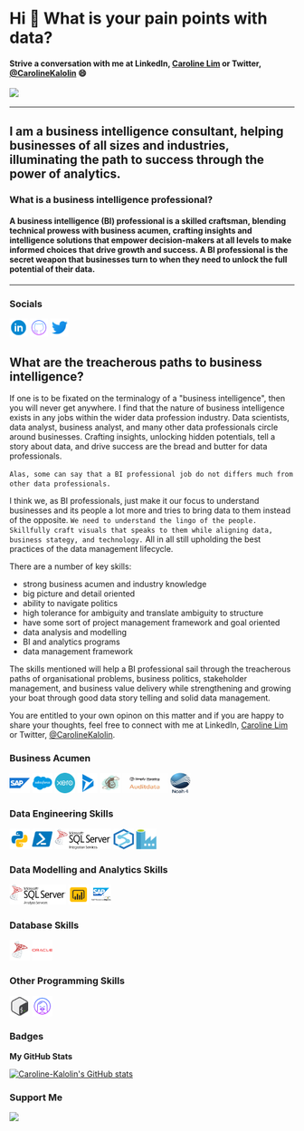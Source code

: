 # Hi 👋 What is your pain points with data? 

#### Strive a conversation with me at LinkedIn, [Caroline Lim](https://www.linkedin.com/in/carolineljt/) or Twitter, [@CarolineKalolin](https://twitter.com/CarolineKalolin) 😄

![](https://komarev.com/ghpvc/?username=Caroline-Kalolin&label=PROFILE+VIEWS)

------------------------------------
## I am a business intelligence consultant, helping businesses of all sizes and industries, illuminating the path to success through the power of analytics.


### What is a business intelligence professional?

#### A business intelligence (BI) professional is a skilled craftsman, blending technical prowess with business acumen, crafting insights and intelligence solutions that empower decision-makers at all levels to make informed choices that drive growth and success. A BI professional is the secret weapon that businesses turn to when they need to unlock the full potential of their data.
------------------------------------

### Socials

<p align="left"> <a href="https://github.com/Caroline-Kalolin" target="_blank" rel="noreferrer"><img src="public\icons\icons8-linkedin-circled.svg" width="32" height="32" /></a> <a href="https://www.linkedin.com/in/carolineljt/" target="_blank" rel="noreferrer"><img src="public\icons\icons8-github.svg" width="32" height="32" /></a> <a href="https://twitter.com/CarolineKalolin" target="_blank" rel="noreferrer"><img src="public\icons\icons8-twitter.svg" width="32" height="32" /></a></p>

## What are the treacherous paths to business intelligence?

If one is to be fixated on the terminalogy of a "business intelligence", then you will never get anywhere. I find that the nature of business intelligence exists in any jobs within the wider data profession industry. Data scientists, data analyst, business analyst, and many other data professionals circle around businesses. Crafting insights, unlocking hidden potentials, tell a story about data, and drive success are the bread and butter for data professionals.

`Alas, some can say that a BI professional job do not differs much from other data professionals.`

I think we, as BI professionals, just make it our focus to understand businesses and its people a lot more and tries to bring data to them instead of the opposite. `We need to understand the lingo of the people. Skillfully craft visuals that speaks to them while aligning data, business stategy, and technology.` All in all still upholding the best practices of the data management lifecycle.

There are a number of key skills:
- strong business acumen and industry knowledge
- big picture and detail oriented
- ability to navigate politics
- high tolerance for ambiguity and translate ambiguity to structure
- have some sort of project management framework and goal oriented
- data analysis and modelling
- BI and analytics programs
- data management framework

The skills mentioned will help a BI professional sail through the treacherous paths of organisational problems, business politics, stakeholder management, and business value delivery while strengthening and growing your boat through good data story telling and solid data management.

You are entitled to your own opinon on this matter and if you are happy to share your thoughts, feel free to connect with me at LinkedIn, [Caroline Lim](https://www.linkedin.com/in/carolineljt/) or Twitter, [@CarolineKalolin](https://twitter.com/CarolineKalolin).


### Business Acumen
<p align="left">
<a href="https://www.salesforce.com" target="_blank" rel="noreferrer"><img src="public\icons\icons8-sap.svg" width="36" height="36" alt="sap" /></a>
<a href="https://mailchimp.com" target="_blank" rel="noreferrer"><img src="public\icons\icons8-salesforce.svg" width="36" height="36" alt="salesroce" /></a>
<a href="https://www.xero.com/" target="_blank" rel="noreferrer"><img src="public\icons\icons8-xero.png" width="36" height="36" alt="xero" /></a>
<a href="https://dynamics.microsoft.com/en-au/finance/overview/" target="_blank" rel="noreferrer"><img src="public\icons\icons8-microsoft-dynamics-365.svg" width="36" height="36" alt="dynamics365finance" /></a>
<a href="https://mailchimp.com" target="_blank" rel="noreferrer"><img src="public\icons\icons8-mailchimp.svg" width="36" height="36" alt="mailchimp" /></a>
<a href="https://www.auditdata.com/" target="_blank" rel="noreferrer"><img src="public\icons\Auditdata-SimplyHearing.jfif" width="80" height="36" alt="auditdatasimplyhearing" /></a>
<a href="https://www.auditdata.com/noah" target="_blank" rel="noreferrer"><img src="public\icons\Auditdata-Noah.jfif" width="36" height="36" alt="auditdatanoah" /></a>
</p>

### Data Engineering Skills
<p align="left">
<a href="https://www.python.org/" target="_blank" rel="noreferrer"><img src="public\icons\icons8-python.svg" width="36" height="36" alt="python" /></a>
<a href="https://learn.microsoft.com/en-us/powershell/scripting/overview?view=powershell-7.3" target="_blank" rel="noreferrer"><img src="public\icons\icons8-powershell.svg" width="36" height="36" alt="powershell" /></a>
<a href="https://learn.microsoft.com/en-us/sql/integration-services/sql-server-integration-services?redirectedfrom=MSDN&view=sql-server-ver16" target="_blank" rel="noreferrer"><img src="public\icons\microsoft-ssis.png" width="100" height="36" alt="ssis" /></a>
<a href="https://azure.microsoft.com/microsoft_azure/synapse" target="_blank" rel="noreferrer"><img src="public\icons\azure-synapse-analytics.png" width="36" height="36" alt="azsynapse" /></a>
<a href="https://azure.microsoft.com/en-au/products/data-factory" target="_blank" rel="noreferrer"><img src="public\icons\azure-data-factory.png" width="36" height="36" alt="azdatafactory" /></a>
</p>

### Data Modelling and Analytics Skills
<p align="left">
<a href="https://learn.microsoft.com/en-us/analysis-services/ssas-overview?view=asallproducts-allversions" target="_blank" rel="noreferrer"><img src="public\icons\microsoft-ssas.png" width="100" height="36" alt="ssas" /></a>
<a href="https://powerbi.microsoft.com" target="_blank" rel="noreferrer"><img src="public\icons\icons8-power-bi.svg" width="36" height="36" alt="powerbi" /></a>
<a href="https://www.sap.com/products/technology-platform/bi-platform.html" target="_blank" rel="noreferrer"><img src="public\icons\sap_business_objects.png" width="36" height="36" alt="sapbo" /></a>
</p>


### Database Skills
<p align="left">
<a href="https://www.microsoft.com/en-au/sql-server/" target="_blank" rel="noreferrer"><img src="public\icons\icons8-microsoft-sql-server.svg" width="36" height="36" alt="sqlserver" /></a>
<a href="https://www.oracle.com/database/" target="_blank" rel="noreferrer"><img src="public\icons\icons8-oracle-logo.svg" width="36" height="36" alt="oraclesql" /></a>
</p>

### Other Programming Skills
<p align="left">
<a href="https://www.gnu.org/software/bash/" target="_blank" rel="noreferrer"><img src="public\icons\icons8-bash.svg" width="36" height="36" alt="bash" /></a>
<a href="https://www.shellscript.sh/" target="_blank" rel="noreferrer"><img src="public\icons\icons8-linux-64.png" width="36" height="36" alt="shell" /></a>
</p>

### Badges

<b>My GitHub Stats</b>

<a href="https://github.com/Caroline-Kalolin"><img src="https://github-readme-stats.vercel.app/api?username=Caroline-Kalolin&show_icons=true&hide=&count_private=true&title_color=0891b2&text_color=ffffff&icon_color=0891b2&bg_color=1c1917&hide_border=true&show_icons=true" alt="Caroline-Kalolin's GitHub stats" /></a>


### Support Me

<a href="https://www.buymeacoffee.com/carolinekalolin"><img src="https://cdn.buymeacoffee.com/buttons/v2/default-yellow.png" width="200" /></a>

